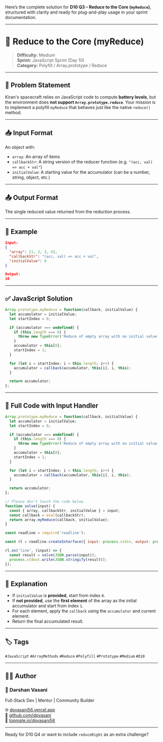 Here’s the complete solution for **D10 Q3 – Reduce to the Core (`myReduce`)**, structured with clarity and ready for plug-and-play usage in your sprint documentation.

---

# 🔋 Reduce to the Core (myReduce)

> **Difficulty:** Medium  
> **Sprint:** JavaScript Sprint (Day 10)  
> **Category:** Polyfill / Array.prototype / Reduce

---

## 🧩 Problem Statement

Kiran's spacecraft relies on JavaScript code to compute **battery levels**, but the environment does **not support `Array.prototype.reduce`**. Your mission is to implement a polyfill `myReduce` that behaves just like the native `reduce()` method.

---

## 📥 Input Format

An object with:
- `array`: An array of items
- `callbackStr`: A string version of the reducer function (e.g. `"(acc, val) => acc + val"`)
- `initialValue`: A starting value for the accumulator (can be a number, string, object, etc.)

---

## 📤 Output Format

The single reduced value returned from the reduction process.

---

## 🧪 Example

```json
Input:
{
  "array": [1, 2, 3, 4],
  "callbackStr": "(acc, val) => acc + val",
  "initialValue": 0
}

Output:
10
```

---

## ✅ JavaScript Solution

```js
Array.prototype.myReduce = function(callback, initialValue) {
  let accumulator = initialValue;
  let startIndex = 0;

  if (accumulator === undefined) {
    if (this.length === 0) {
      throw new TypeError('Reduce of empty array with no initial value');
    }
    accumulator = this[0];
    startIndex = 1;
  }

  for (let i = startIndex; i < this.length; i++) {
    accumulator = callback(accumulator, this[i], i, this);
  }

  return accumulator;
};
```

---

## 📜 Full Code with Input Handler

```js
Array.prototype.myReduce = function(callback, initialValue) {
  let accumulator = initialValue;
  let startIndex = 0;

  if (accumulator === undefined) {
    if (this.length === 0) {
      throw new TypeError('Reduce of empty array with no initial value');
    }
    accumulator = this[0];
    startIndex = 1;
  }

  for (let i = startIndex; i < this.length; i++) {
    accumulator = callback(accumulator, this[i], i, this);
  }

  return accumulator;
};

// Please don't touch the code below
function solve(input) {
  const { array, callbackStr, initialValue } = input;
  const callback = eval(callbackStr);
  return array.myReduce(callback, initialValue);
}

const readline = require('readline');

const rl = readline.createInterface({ input: process.stdin, output: process.stdout });

rl.on('line', (input) => {
  const result = solve(JSON.parse(input));
  process.stdout.write(JSON.stringify(result));
});
```

---

## 🧠 Explanation

- If `initialValue` is **provided**, start from index `0`.
- If **not provided**, use the **first element** of the array as the initial accumulator and start from index `1`.
- For each element, apply the `callback` using the `accumulator` and current element.
- Return the final accumulated result.

---

## 🏷️ Tags

`#JavaScript` `#ArrayMethods` `#Reduce` `#Polyfill` `#Prototype` `#Medium` `#D10`

---

## 👨‍💻 Author

### 🚀 **Darshan Vasani**  
Full-Stack Dev | Mentor | Community Builder  

🌐 [dpvasani56.vercel.app](https://dpvasani56.vercel.app)  
🐙 [github.com/dpvasani](https://github.com/dpvasani)  
🔗 [topmate.io/dpvasani56](https://topmate.io/dpvasani56)

---

Ready for D10 Q4 or want to include `reduceRight` as an extra challenge?